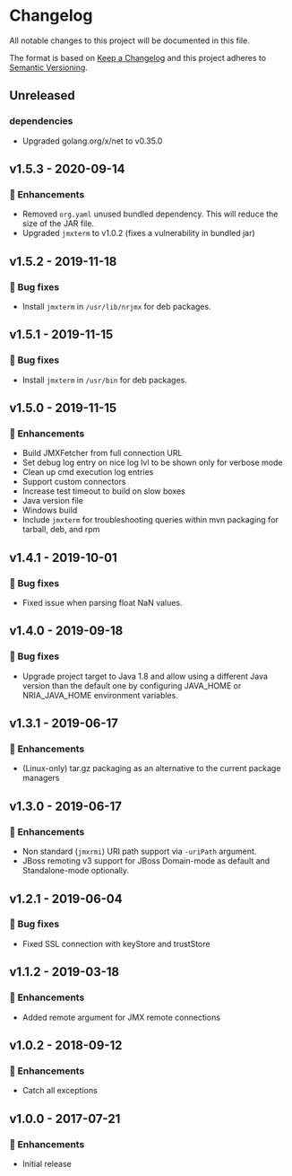 # Changelog

All notable changes to this project will be documented in this file.

The format is based on [Keep a Changelog](http://keepachangelog.com/)
and this project adheres to [Semantic Versioning](http://semver.org/).

## Unreleased

### dependencies
- Upgraded golang.org/x/net to v0.35.0

## v1.5.3 - 2020-09-14

### 🚀 Enhancements
- Removed `org.yaml` unused bundled dependency. This will reduce the size of the JAR file.
- Upgraded `jmxterm` to v1.0.2 (fixes a vulnerability in bundled jar)

## v1.5.2 - 2019-11-18

### 🐞 Bug fixes
- Install `jmxterm` in `/usr/lib/nrjmx` for deb packages.

## v1.5.1 - 2019-11-15

### 🐞 Bug fixes
- Install `jmxterm` in `/usr/bin` for deb packages.

## v1.5.0 - 2019-11-15

### 🚀 Enhancements
- Build JMXFetcher from full connection URL
- Set debug log entry on nice log lvl to be shown only for verbose mode
- Clean up cmd execution log entries
- Support custom connectors
- Increase test timeout to build on slow boxes
- Java version file
- Windows build
- Include `jmxterm` for troubleshooting queries within mvn packaging for tarball, deb, and rpm

## v1.4.1 - 2019-10-01

### 🐞 Bug fixes
- Fixed issue when parsing float NaN values.

## v1.4.0 - 2019-09-18

### 🐞 Bug fixes
- Upgrade project target to Java 1.8 and allow using a different Java version than the default one by configuring JAVA_HOME or NRIA_JAVA_HOME environment variables.

## v1.3.1 - 2019-06-17

### 🚀 Enhancements
- (Linux-only) tar.gz packaging as an alternative to the current package managers

## v1.3.0 - 2019-06-17

### 🚀 Enhancements
- Non standard (`jmxrmi`) URI path support via `-uriPath` argument.
- JBoss remoting v3 support for JBoss Domain-mode as default and Standalone-mode optionally.

## v1.2.1 - 2019-06-04

### 🐞 Bug fixes
- Fixed SSL connection with keyStore and trustStore 

## v1.1.2 - 2019-03-18

### 🚀 Enhancements
- Added remote argument for JMX remote connections

## v1.0.2 - 2018-09-12

### 🚀 Enhancements
- Catch all exceptions

## v1.0.0 - 2017-07-21

### 🚀 Enhancements
- Initial release